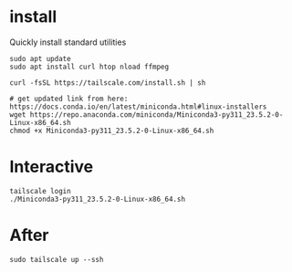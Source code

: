 # install
Quickly install standard utilities
```
sudo apt update
sudo apt install curl htop nload ffmpeg

curl -fsSL https://tailscale.com/install.sh | sh

# get updated link from here: https://docs.conda.io/en/latest/miniconda.html#linux-installers
wget https://repo.anaconda.com/miniconda/Miniconda3-py311_23.5.2-0-Linux-x86_64.sh
chmod +x Miniconda3-py311_23.5.2-0-Linux-x86_64.sh
```
# Interactive
```
tailscale login
./Miniconda3-py311_23.5.2-0-Linux-x86_64.sh
```

# After
```
sudo tailscale up --ssh
```
